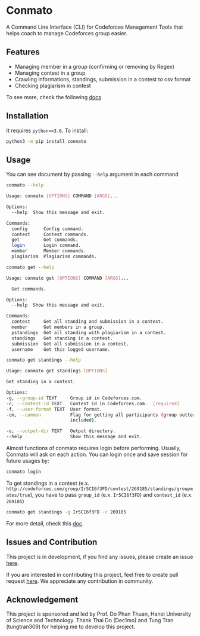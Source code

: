 # Conmato

A Command Line Interface (CLI) for Codeforces Management Tools that helps coach to 
manage Codeforces group easier.

## Features

* Managing member in a group (confirming or removing by Regex)
* Managing contest in a group 
* Crawling informations, standings, submission in a contest to csv format
* Checking plagiarism in contest

To see more, check the following [docs](https://github.com/ngocjr7/codeforces-management-tools/tree/master/docs)

## Installation

It requires `python>=3.6`. To install:

```sh
python3 -m pip install conmato
```

## Usage

You can see document by passing `--help` argument in each command
```sh
conmato --help

Usage: conmato [OPTIONS] COMMAND [ARGS]...

Options:
  --help  Show this message and exit.

Commands:
  config      Config command.
  contest     Contest commands.
  get         Get commands.
  login       Login command.
  member      Member commands.
  plagiarism  Plagiarism commands.
```

```sh
conmato get --help

Usage: conmato get [OPTIONS] COMMAND [ARGS]...

  Get commands.

Options:
  --help  Show this message and exit.

Commands:
  contest     Get all standing and submission in a contest.
  member      Get members in a group.
  pstandings  Get all standing with plagiarism in a contest.
  standings   Get standing in a contest.
  submission  Get all submission in a contest.
  username    Get this logged username.
```

```sh
conmato get standings --help

Usage: conmato get standings [OPTIONS]

Get standing in a contest.

Options:
-g, --group-id TEXT     Group id in Codeforces.com.
-c, --contest-id TEXT   Contest id in Codeforces.com.  [required]
-f, --user-format TEXT  User format.
-cm, --common           Flag for getting all participants (group outter
                        included).

-o, --output-dir TEXT   Output directory.
--help                  Show this message and exit.
```

Almost functions of conmato requires login before performing.
Usually, Conmato will ask on each action. 
You can login once and save session for future usages by:

```sh
conmato login
```

To get standings in a contest (e.x. `http://codeforces.com/group/Ir5CI6f3FD/contest/269185/standings/groupmates/true`), 
you have to pass `group_id` (e.x. `Ir5CI6f3FD`) and `contest_id` (e.x. `269185`)

```sh
conmato get standings -g Ir5CI6f3FD -c 269185
```

For more detail, check this [doc](https://github.com/ngocjr7/codeforces-management-tools/tree/master/docs/cli.md).

## Issues and Contribution

This project is in development, if you find any issues, please create an issue [here](https://github.com/ngocjr7/codeforces-management-tools/issues).

If you are interested in contributing this project, feel free to create pull request [here](https://github.com/ngocjr7/codeforces-management-tools/pulls). We appreciate any contribution in community.

## Acknowledgement 

This project is sponsored and led by Prof. Do Phan Thuan, Hanoi University of Science and Technology.
Thank Thai Do (Dec1mo) and Tung Tran (tungtran309) for helping me to develop this project.

